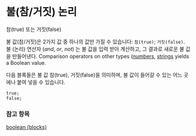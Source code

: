 # 불(참/거짓) 논리

참(true) 또는 거짓(false)

불 값(참/거짓)은 2가지 값 중 하나의 값만 가질 수 있습니다: `참(true)`; `거짓(false)`. 불 (논리) 연산자 (*and*, *or*, *not*) 는 불 값을 입력 받아 계산하고, 그 결과로 새로운 불 값을 만들어낸다. Comparison operators on other types ([numbers](/reference/types/number), [strings](/reference/types/string) yields a Boolean value.

다음 블록들은 불 값 참(true), 거짓(false)을 의미하며, 불 값이 들어갈 수 있는 어느 곳에나 붙여 넣을 수 있습니다.

```blocks
true;
false;
```

### 참고 항목

[boolean (blocks)](/blocks/logic/boolean)